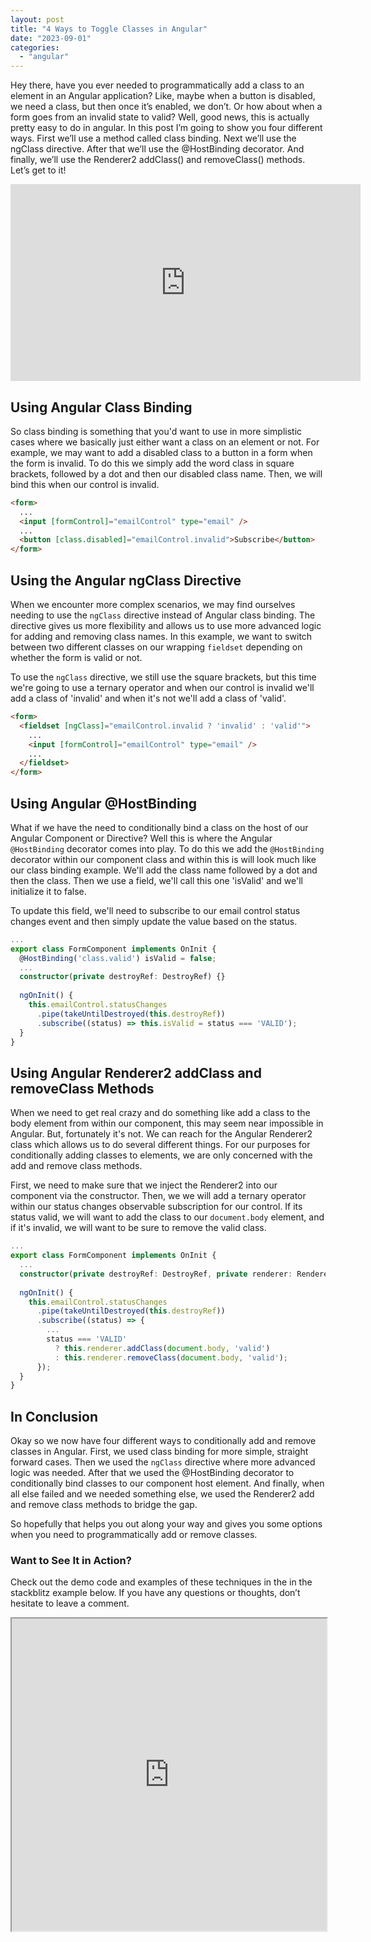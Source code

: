 ```yaml
---
layout: post
title: "4 Ways to Toggle Classes in Angular"
date: "2023-09-01"
categories: 
  - "angular"
---
```


<p class="intro"><span class="dropcap">H</span>ey there, have you ever needed to programmatically add a class to an element in an Angular application? Like, maybe when a button is disabled, we need a class, but then once it’s enabled, we don’t. Or how about when a form goes from an invalid state to valid? Well, good news, this is actually pretty easy to do in angular. In this post I’m going to show you four different ways. First we’ll use a method called class binding. Next we’ll use the ngClass directive. After that we’ll use the @HostBinding decorator. And finally, we’ll use the Renderer2 addClass() and removeClass() methods. Let’s get to it!</p>

<iframe width="560" height="315" src="https://www.youtube.com/embed/sAa8QyFkVkI?si=gDlU5fjI5mZHY2F8" title="YouTube video player" frameborder="0" allow="accelerometer; autoplay; clipboard-write; encrypted-media; gyroscope; picture-in-picture; web-share" allowfullscreen></iframe>

## Using Angular Class Binding

So class binding is something that you'd want to use in more simplistic cases where we basically just either want a class on an element or not. For example, we may want to add a disabled class to a button in a form when the form is invalid. To do this we simply add the word class in square brackets, followed by a dot and then our disabled class name. Then, we will bind this when our control is invalid.

```html
<form>
  ...
  <input [formControl]="emailControl" type="email" />
  ...
  <button [class.disabled]="emailControl.invalid">Subscribe</button>
</form>
```

## Using the Angular ngClass Directive

When we encounter more complex scenarios, we may find ourselves needing to use the `ngClass` directive instead of Angular class binding. The directive gives us more flexibility and allows us to use more advanced logic for adding and removing class names. In this example, we want to switch between two different classes on our wrapping `fieldset` depending on whether the form is valid or not.

To use the `ngClass` directive, we still use the square brackets, but this time we're going to use a ternary operator and when our control is invalid we'll add a class of 'invalid' and when it's not we'll add a class of 'valid'.

```html
<form>
  <fieldset [ngClass]="emailControl.invalid ? 'invalid' : 'valid'">
    ...
    <input [formControl]="emailControl" type="email" />
    ...
  </fieldset>
</form>
```

## Using Angular @HostBinding

What if we have the need to conditionally bind a class on the host of our Angular Component or Directive? Well this is where the Angular `@HostBinding` decorator comes into play. To do this we add the `@HostBinding` decorator within our component class and within this is will look much like our class binding example. We'll add the class name followed by a dot and then the class. Then we use a field, we'll call this one 'isValid' and we'll initialize it to false.

To update this field, we'll need to subscribe to our email control status changes event and then simply update the value based on the status.

```typescript
...
export class FormComponent implements OnInit {
  @HostBinding('class.valid') isValid = false;
  ...
  constructor(private destroyRef: DestroyRef) {}
    
  ngOnInit() {
    this.emailControl.statusChanges
      .pipe(takeUntilDestroyed(this.destroyRef))
      .subscribe((status) => this.isValid = status === 'VALID');
  }
}
```

## Using Angular Renderer2 addClass and removeClass Methods

When we need to get real crazy and do something like add a class to the body element from within our component, this may seem near impossible in Angular. But, fortunately it's not. We can reach for the Angular Renderer2 class which allows us to do several different things. For our purposes for conditionally adding classes to elements, we are only concerned with the add and remove class methods.

First, we need to make sure that we inject the Renderer2 into our component via the constructor. Then, we we will add a ternary operator within our status changes observable subscription for our control. If its status valid, we will want to add the class to our `document.body` element, and if it's invalid, we will want to be sure to remove the valid class.

```typescript
...
export class FormComponent implements OnInit {
  ...
  constructor(private destroyRef: DestroyRef, private renderer: Renderer2) {}
    
  ngOnInit() {
    this.emailControl.statusChanges
      .pipe(takeUntilDestroyed(this.destroyRef))
      .subscribe((status) => {
        ...
        status === 'VALID'
          ? this.renderer.addClass(document.body, 'valid')
          : this.renderer.removeClass(document.body, 'valid');
      });
  }
}
```

## In Conclusion

Okay so we now have four different ways to conditionally add and remove classes in Angular. First, we used class binding for more simple, straight forward cases. Then we used the `ngClass` directive where more advanced logic was needed. After that we used the @HostBinding decorator to conditionally bind classes to our component host element. And finally, when all else failed and we needed something else, we used the Renderer2 add and remove class methods to bridge the gap.

So hopefully that helps you out along your way and gives you some options when you need to programmatically add or remove classes.

### Want to See It in Action?

Check out the demo code and examples of these techniques in the in the stackblitz example below. If you have any questions or thoughts, don’t hesitate to leave a comment.

<iframe src="https://stackblitz.com/edit/stackblitz-starters-gn5o3d?ctl=1&embed=1&file=src%2Fform%2Fform.component.ts" style="height: 500px; width: 100%; margin-bottom: 1.5em; display: block;"> 